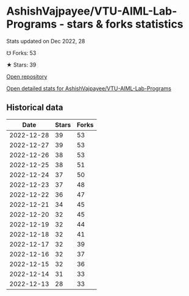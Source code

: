# AshishVajpayee/VTU-AIML-Lab-Programs - stars & forks statistics

Stats updated on Dec 2022, 28

☋ Forks: 53

★ Stars: 39

[Open repository](https://github.com/AshishVajpayee/VTU-AIML-Lab-Programs)

[Open detailed stats for AshishVajpayee/VTU-AIML-Lab-Programs](https://reviewgithub.com/rep/AshishVajpayee/VTU-AIML-Lab-Programs)

## Historical data
| Date | Stars | Forks |
|------|-------|-------|
| 2022-12-28 | 39 | 53 | 
| 2022-12-27 | 39 | 53 | 
| 2022-12-26 | 38 | 53 | 
| 2022-12-25 | 38 | 51 | 
| 2022-12-24 | 37 | 50 | 
| 2022-12-23 | 37 | 48 | 
| 2022-12-22 | 36 | 47 | 
| 2022-12-21 | 34 | 45 | 
| 2022-12-20 | 32 | 45 | 
| 2022-12-19 | 32 | 44 | 
| 2022-12-18 | 32 | 41 | 
| 2022-12-17 | 32 | 39 | 
| 2022-12-16 | 32 | 37 | 
| 2022-12-15 | 32 | 36 | 
| 2022-12-14 | 31 | 33 | 
| 2022-12-13 | 28 | 33 | 

